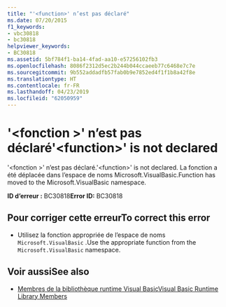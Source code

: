 ```yaml
---
title: "'<function>' n’est pas déclaré"
ms.date: 07/20/2015
f1_keywords:
- vbc30818
- bc30818
helpviewer_keywords:
- BC30818
ms.assetid: 5bf784f1-ba14-4fad-aa10-e57256102fb3
ms.openlocfilehash: 8086f2312d5ec2b244b044ccaeeb77c6468e7c7e
ms.sourcegitcommit: 9b552addadfb57fab0b9e7852ed4f1f1b8a42f8e
ms.translationtype: HT
ms.contentlocale: fr-FR
ms.lasthandoff: 04/23/2019
ms.locfileid: "62050959"
---
```

# <a name="function-is-not-declared"></a><span data-ttu-id="3b7ee-102">'\<fonction >' n’est pas déclaré</span><span class="sxs-lookup"><span data-stu-id="3b7ee-102">'\<function>' is not declared</span></span>
<span data-ttu-id="3b7ee-103">'\<fonction >' n’est pas déclaré.</span><span class="sxs-lookup"><span data-stu-id="3b7ee-103">'\<function>' is not declared.</span></span> <span data-ttu-id="3b7ee-104">La fonction a été déplacée dans l’espace de noms Microsoft.VisualBasic.</span><span class="sxs-lookup"><span data-stu-id="3b7ee-104">Function has moved to the Microsoft.VisualBasic namespace.</span></span>  
  
 <span data-ttu-id="3b7ee-105">**ID d’erreur :** BC30818</span><span class="sxs-lookup"><span data-stu-id="3b7ee-105">**Error ID:** BC30818</span></span>  
  
## <a name="to-correct-this-error"></a><span data-ttu-id="3b7ee-106">Pour corriger cette erreur</span><span class="sxs-lookup"><span data-stu-id="3b7ee-106">To correct this error</span></span>  
  
- <span data-ttu-id="3b7ee-107">Utilisez la fonction appropriée de l’espace de noms `Microsoft.VisualBasic` .</span><span class="sxs-lookup"><span data-stu-id="3b7ee-107">Use the appropriate function from the `Microsoft.VisualBasic` namespace.</span></span>  
  
## <a name="see-also"></a><span data-ttu-id="3b7ee-108">Voir aussi</span><span class="sxs-lookup"><span data-stu-id="3b7ee-108">See also</span></span>

- [<span data-ttu-id="3b7ee-109">Membres de la bibliothèque runtime Visual Basic</span><span class="sxs-lookup"><span data-stu-id="3b7ee-109">Visual Basic Runtime Library Members</span></span>](../../visual-basic/language-reference/runtime-library-members.md)
